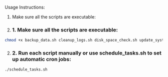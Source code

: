Usage Instructions:
1. Make sure all the scripts are executable:
2. ### 1. Make sure all the scripts are executable:
```sh
chmod +x backup_data.sh cleanup_logs.sh disk_space_check.sh update_system.sh schedule_tasks.sh
```
2. ### 2. Run each script manually or use schedule_tasks.sh to set up automatic cron jobs:
```sh
./schedule_tasks.sh
```


